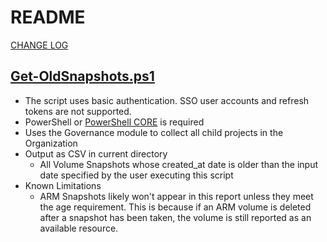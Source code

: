 # README

[CHANGE LOG](./CHANGELOG.md)

## [Get-OldSnapshots.ps1](Get-OldSnapshots.ps1)
- The script uses basic authentication. SSO user accounts and refresh tokens are not supported.
- PowerShell or [PowerShell CORE](https://github.com/PowerShell/PowerShell) is required
- Uses the Governance module to collect all child projects in the Organization
- Output as CSV in current directory
  - All Volume Snapshots whose created_at date is older than the input date specified by the user executing this script
- Known Limitations
  - ARM Snapshots likely won't appear in this report unless they meet the age requirement.  This is because if an ARM volume is deleted after a snapshot has been taken, the volume is still reported as an available resource.

